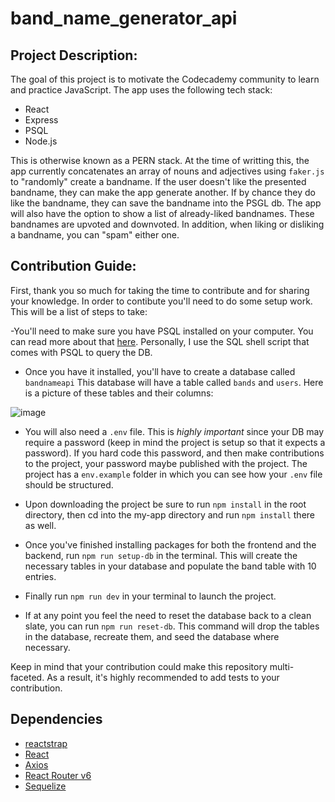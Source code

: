 # band_name_generator_api

## Project Description:

The goal of this project is to motivate the Codecademy community to learn and practice JavaScript. The app uses the following tech stack:

- React
- Express
- PSQL
- Node.js

This is otherwise known as a PERN stack. At the time of writting this, the app currently concatenates an array of nouns and adjectives using `faker.js` to "randomly" create a bandname.
If the user doesn't like the presented bandname, they can make the app generate another. If by chance they do like the bandname, they can save the bandname into the PSGL db.
The app will also have the option to show a list of already-liked bandnames. These bandnames are upvoted and downvoted. In addition, when liking or disliking a bandname, you can
"spam" either one.

## Contribution Guide:

First, thank you so much for taking the time to contribute and for sharing your knowledge. In order to contibute you'll need to do some setup work. This will be a list of steps to take:

-You'll need to make sure you have PSQL installed on your computer. You can read more about that [here](https://www.postgresql.org/download/).
Personally, I use the SQL shell script that comes with PSQL to query the DB.

- Once you have it installed, you'll have to create a database called `bandnameapi` This database will have a table called `bands` and `users`. Here is a picture of these
  tables and their columns:

![image](https://user-images.githubusercontent.com/76107997/166914063-186f5bcd-ffe2-4a27-9e08-65831e9d4dc1.png)

- You will also need a `.env` file. This is _highly important_ since your DB may require a password (keep in mind the project is setup so that it expects a password).
  If you hard code this password, and then make contributions to the project, your password maybe published with the project. The project has a `env.example` folder in which
  you can see how your `.env` file should be structured.
- Upon downloading the project be sure to run `npm install` in the root directory, then cd into the my-app directory and run `npm install` there as well.
- Once you've finished installing packages for both the frontend and the backend, run `npm run setup-db` in the terminal. This will create the necessary tables in your database and populate
  the band table with 10 entries.
- Finally run `npm run dev` in your terminal to launch the project.

- If at any point you feel the need to reset the database back to a clean slate, you can run `npm run reset-db`. This command will drop the tables in the database, recreate them, and seed the database where necessary.

Keep in mind that your contribution could make this repository multi-faceted. As a result, it's highly recommended to add tests to your contribution.

## Dependencies

- [reactstrap](https://reactstrap.github.io/?path=/story/home-installation--page)
- [React](https://react.dev/)
- [Axios](https://www.npmjs.com/package/axios)
- [React Router v6](https://reactrouter.com/en/main)
- [Sequelize](https://sequelize.org/)
